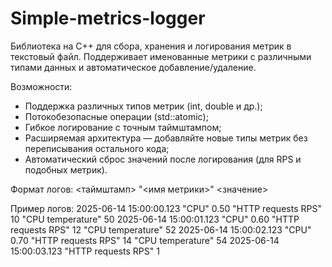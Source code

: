 # Simple-metrics-logger
Библиотека на C++ для сбора, хранения и логирования метрик в текстовый файл. Поддерживает именованные метрики с различными типами данных и автоматическое добавление/удаление.

Возможности:
- Поддержка различных типов метрик (int, double и др.);
- Потокобезопасные операции (std::atomic);
- Гибкое логирование с точным таймштампом;
- Расширяемая архитектура — добавляйте новые типы метрик без переписывания остального кода;
- Автоматический сброс значений после логирования (для RPS и подобных метрик).

Формат логов:
<таймштамп> "<имя метрики>" <значение> 

Пример логов:
2025-06-14 15:00:00.123 "CPU" 0.50 "HTTP requests RPS" 10 "CPU temperature" 50
2025-06-14 15:00:01.123 "CPU" 0.60 "HTTP requests RPS" 12 "CPU temperature" 52
2025-06-14 15:00:02.123 "CPU" 0.70 "HTTP requests RPS" 14 "CPU temperature" 54
2025-06-14 15:00:03.123 "HTTP requests RPS" 1
